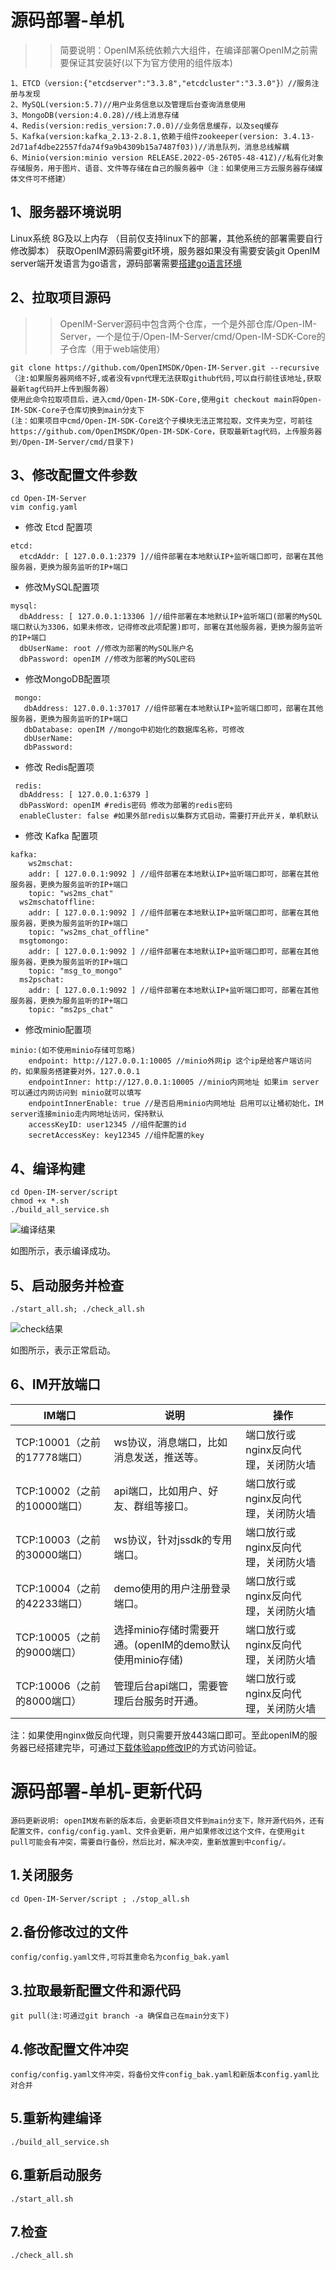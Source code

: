 # 源码部署-单机

>> 简要说明：OpenIM系统依赖六大组件，在编译部署OpenIM之前需要保证其安装好(以下为官方使用的组件版本)
```
1、ETCD（version:{"etcdserver":"3.3.8","etcdcluster":"3.3.0"}）//服务注册与发现
2、MySQL(version:5.7)//用户业务信息以及管理后台查询消息使用
3、MongoDB(version:4.0.28)//线上消息存储
4、Redis(version:redis_version:7.0.0)//业务信息缓存，以及seq缓存
5、Kafka(version:kafka_2.13-2.8.1,依赖于组件zookeeper(version: 3.4.13-2d71af4dbe22557fda74f9a9b4309b15a7487f03))//消息队列，消息总线解耦
6、Minio(version:minio version RELEASE.2022-05-26T05-48-41Z)//私有化对象存储服务，用于图片、语音、文件等存储在自己的服务器中（注：如果使用三方云服务器存储媒体文件可不搭建）
```

## 1、服务器环境说明
 Linux系统 8G及以上内存  （目前仅支持linux下的部署，其他系统的部署需要自行修改脚本）
 获取OpenIM源码需要git环境，服务器如果没有需要安装git
 OpenIM server端开发语言为go语言，源码部署需要[搭建go语言环境](https://doc.rentsoft.cn/#/qa/docker?id=_1golang%e7%8e%af%e5%a2%83%e5%ae%89%e8%a3%85)

## 2、拉取项目源码
>>OpenIM-Server源码中包含两个仓库，一个是外部仓库/Open-IM-Server，一个是位于/Open-IM-Server/cmd/Open-IM-SDK-Core的子仓库（用于web端使用）
```
git clone https://github.com/OpenIMSDK/Open-IM-Server.git --recursive（注:如果服务器网络不好,或者没有vpn代理无法获取github代码,可以自行前往该地址,获取最新tag代码并上传到服务器）
使用此命令拉取项目后，进入cmd/Open-IM-SDK-Core,使用git checkout main将Open-IM-SDK-Core子仓库切换到main分支下
(注：如果项目中cmd/Open-IM-SDK-Core这个子模块无法正常拉取，文件夹为空，可前往https://github.com/OpenIMSDK/Open-IM-SDK-Core，获取最新tag代码，上传服务器到/Open-IM-Server/cmd/目录下)
```
## 3、修改配置文件参数
```
cd Open-IM-Server
vim config.yaml
```

- 修改 Etcd 配置项

```
etcd:
  etcdAddr: [ 127.0.0.1:2379 ]//组件部署在本地默认IP+监听端口即可，部署在其他服务器，更换为服务监听的IP+端口
```

- 修改MySQL配置项

```
mysql:
  dbAddress: [ 127.0.0.1:13306 ]//组件部署在本地默认IP+监听端口(部署的MySQL端口默认为3306，如果未修改，记得修改此项配置)即可，部署在其他服务器，更换为服务监听的IP+端口
  dbUserName: root //修改为部署的MySQL账户名
  dbPassword: openIM //修改为部署的MySQL密码
```

- 修改MongoDB配置项

```
 mongo:
   dbAddress: 127.0.0.1:37017 //组件部署在本地默认IP+监听端口即可，部署在其他服务器，更换为服务监听的IP+端口
   dbDatabase: openIM //mongo中初始化的数据库名称，可修改
   dbUserName:
   dbPassword:
```

- 修改 Redis配置项

```
 redis:
  dbAddress: [ 127.0.0.1:6379 ]
  dbPassWord: openIM #redis密码 修改为部署的redis密码
  enableCluster: false #如果外部redis以集群方式启动，需要打开此开关，单机默认
```

- 修改 Kafka 配置项

```
kafka:
    ws2mschat:
    addr: [ 127.0.0.1:9092 ] //组件部署在本地默认IP+监听端口即可，部署在其他服务器，更换为服务监听的IP+端口
    topic: "ws2ms_chat"
  ws2mschatoffline:
    addr: [ 127.0.0.1:9092 ] //组件部署在本地默认IP+监听端口即可，部署在其他服务器，更换为服务监听的IP+端口
    topic: "ws2ms_chat_offline"
  msgtomongo:
    addr: [ 127.0.0.1:9092 ] //组件部署在本地默认IP+监听端口即可，部署在其他服务器，更换为服务监听的IP+端口
    topic: "msg_to_mongo"
  ms2pschat:
    addr: [ 127.0.0.1:9092 ] //组件部署在本地默认IP+监听端口即可，部署在其他服务器，更换为服务监听的IP+端口
    topic: "ms2ps_chat"
```
-  修改minio配置项
```
minio:(如不使用minio存储可忽略)
    endpoint: http://127.0.0.1:10005 //minio外网ip 这个ip是给客户端访问的，如果服务搭建要对外，127.0.0.1
    endpointInner: http://127.0.0.1:10005 //minio内网地址 如果im server 可以通过内网访问到 minio就可以填写
    endpointInnerEnable: true //是否启用minio内网地址 启用可以让桶初始化，IM server连接minio走内网地址访问，保持默认
    accessKeyID: user12345 //组件配置的id
    secretAccessKey: key12345 //组件配置的key
```
## 4、编译构建
```
cd Open-IM-server/script
chmod +x *.sh
./build_all_service.sh
```
![编译结果](../../images/build_succ.png)

如图所示，表示编译成功。

## 5、启动服务并检查

```
./start_all.sh; ./check_all.sh
```
![check结果](../../images/deploy_check.png)

如图所示，表示正常启动。

## 6、IM开放端口
| IM端口    | 说明                                    | 操作                                |
| --------- | --------------------------------------- | ----------------------------------- |
| TCP:10001（之前的17778端口） | ws协议，消息端口，比如消息发送，推送等。  | 端口放行或nginx反向代理，关闭防火墙 |
| TCP:10002（之前的10000端口）| api端口，比如用户、好友、群组等接口。     | 端口放行或nginx反向代理，关闭防火墙 |
| TCP:10003（之前的30000端口）| ws协议，针对jssdk的专用端口。           | 端口放行或nginx反向代理，关闭防火墙 |
| TCP:10004（之前的42233端口）| demo使用的用户注册登录端口。            | 端口放行或nginx反向代理，关闭防火墙 |
| TCP:10005（之前的9000端口）| 选择minio存储时需要开通。(openIM的demo默认使用minio存储) | 端口放行或nginx反向代理，关闭防火墙 |
| TCP:10006（之前的8000端口）| 管理后台api端口，需要管理后台服务时开通。 | 端口放行或nginx反向代理，关闭防火墙 |

注：如果使用nginx做反向代理，则只需要开放443端口即可。至此openIM的服务器已经搭建完毕，可通过[下载体验app修改IP](https://doc.rentsoft.cn/#/v2/validation/app)的方式访问验证。

# 源码部署-单机-更新代码
```
源码更新说明: openIM发布新的版本后，会更新项目文件到main分支下，除开源代码外，还有配置文件，config/config.yaml、文件会更新，用户如果修改过这个文件，在使用git pull可能会有冲突，需要自行备份，然后比对，解决冲突，重新放置到中config/。
```
## 1.关闭服务

```
cd Open-IM-Server/script ; ./stop_all.sh 
```
## 2.备份修改过的文件
```
config/config.yaml文件,可将其重命名为config_bak.yaml
```
## 3.拉取最新配置文件和源代码

```
git pull(注:可通过git branch -a 确保自己在main分支下)
```
## 4.修改配置文件冲突
```
config/config.yaml文件冲突，将备份文件config_bak.yaml和新版本config.yaml比对合并
```
## 5.重新构建编译

```
./build_all_service.sh
```

## 6.重新启动服务

```
./start_all.sh
```

## 7.检查

```
./check_all.sh
```
